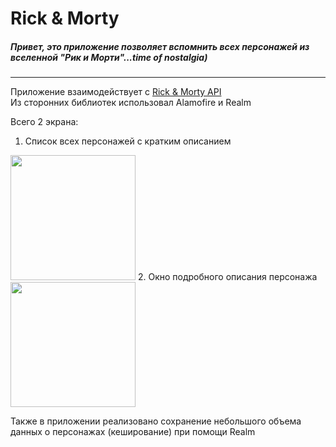 # Rick & Morty
##### Привет, это приложение позволяет вспомнить всех персонажей из вселенной "Рик и Морти"...time of nostalgia)
----
Приложение взаимодействует с [Rick & Morty API](https://rickandmortyapi.com)    
Из сторонних библиотек использовал Alamofire и Realm

Всего 2 экрана:    
1. Список всех персонажей с кратким описанием    
<img src="https://user-images.githubusercontent.com/69118393/145436501-ac9e2e89-6ecd-4e26-aba2-23ce623593de.PNG" width="200">
2. Окно подробного описания персонажа    
<img src="https://user-images.githubusercontent.com/69118393/145436806-74a93230-c6b5-4f58-a5fd-ed404895ddb0.PNG" width="200">

Также в приложении реализовано сохранение небольшого объема данных о персонажах (кеширование) при помощи Realm
